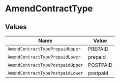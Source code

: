 # AmendContractType


## Values

| Name                             | Value                            |
| -------------------------------- | -------------------------------- |
| `AmendContractTypePrepaidUpper`  | PREPAID                          |
| `AmendContractTypePrepaidLower`  | prepaid                          |
| `AmendContractTypePostpaidUpper` | POSTPAID                         |
| `AmendContractTypePostpaidLower` | postpaid                         |